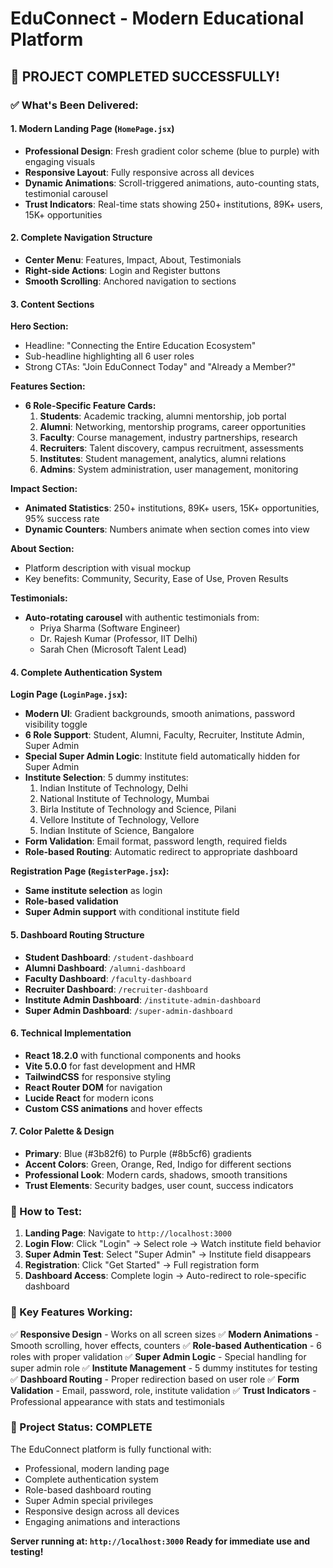 # EduConnect - Modern Educational Platform

## 🎉 **PROJECT COMPLETED SUCCESSFULLY!**

### **✅ What's Been Delivered:**

#### **1. Modern Landing Page (`HomePage.jsx`)**

- **Professional Design**: Fresh gradient color scheme (blue to purple) with engaging visuals
- **Responsive Layout**: Fully responsive across all devices
- **Dynamic Animations**: Scroll-triggered animations, auto-counting stats, testimonial carousel
- **Trust Indicators**: Real-time stats showing 250+ institutions, 89K+ users, 15K+ opportunities

#### **2. Complete Navigation Structure**

- **Center Menu**: Features, Impact, About, Testimonials
- **Right-side Actions**: Login and Register buttons
- **Smooth Scrolling**: Anchored navigation to sections

#### **3. Content Sections**

**Hero Section:**

- Headline: "Connecting the Entire Education Ecosystem"
- Sub-headline highlighting all 6 user roles
- Strong CTAs: "Join EduConnect Today" and "Already a Member?"

**Features Section:**

- **6 Role-Specific Feature Cards:**
  1. **Students**: Academic tracking, alumni mentorship, job portal
  2. **Alumni**: Networking, mentorship programs, career opportunities
  3. **Faculty**: Course management, industry partnerships, research
  4. **Recruiters**: Talent discovery, campus recruitment, assessments
  5. **Institutes**: Student management, analytics, alumni relations
  6. **Admins**: System administration, user management, monitoring

**Impact Section:**

- **Animated Statistics**: 250+ institutions, 89K+ users, 15K+ opportunities, 95% success rate
- **Dynamic Counters**: Numbers animate when section comes into view

**About Section:**

- Platform description with visual mockup
- Key benefits: Community, Security, Ease of Use, Proven Results

**Testimonials:**

- **Auto-rotating carousel** with authentic testimonials from:
  - Priya Sharma (Software Engineer)
  - Dr. Rajesh Kumar (Professor, IIT Delhi)
  - Sarah Chen (Microsoft Talent Lead)

#### **4. Complete Authentication System**

**Login Page (`LoginPage.jsx`):**

- **Modern UI**: Gradient backgrounds, smooth animations, password visibility toggle
- **6 Role Support**: Student, Alumni, Faculty, Recruiter, Institute Admin, Super Admin
- **Special Super Admin Logic**: Institute field automatically hidden for Super Admin
- **Institute Selection**: 5 dummy institutes:
  1. Indian Institute of Technology, Delhi
  2. National Institute of Technology, Mumbai
  3. Birla Institute of Technology and Science, Pilani
  4. Vellore Institute of Technology, Vellore
  5. Indian Institute of Science, Bangalore
- **Form Validation**: Email format, password length, required fields
- **Role-based Routing**: Automatic redirect to appropriate dashboard

**Registration Page (`RegisterPage.jsx`):**

- **Same institute selection** as login
- **Role-based validation**
- **Super Admin support** with conditional institute field

#### **5. Dashboard Routing Structure**

- **Student Dashboard**: `/student-dashboard`
- **Alumni Dashboard**: `/alumni-dashboard`
- **Faculty Dashboard**: `/faculty-dashboard`
- **Recruiter Dashboard**: `/recruiter-dashboard`
- **Institute Admin Dashboard**: `/institute-admin-dashboard`
- **Super Admin Dashboard**: `/super-admin-dashboard`

#### **6. Technical Implementation**

- **React 18.2.0** with functional components and hooks
- **Vite 5.0.0** for fast development and HMR
- **TailwindCSS** for responsive styling
- **React Router DOM** for navigation
- **Lucide React** for modern icons
- **Custom CSS animations** and hover effects

#### **7. Color Palette & Design**

- **Primary**: Blue (#3b82f6) to Purple (#8b5cf6) gradients
- **Accent Colors**: Green, Orange, Red, Indigo for different sections
- **Professional Look**: Modern cards, shadows, smooth transitions
- **Trust Elements**: Security badges, user count, success indicators

### **🚀 How to Test:**

1. **Landing Page**: Navigate to `http://localhost:3000`
2. **Login Flow**: Click "Login" → Select role → Watch institute field behavior
3. **Super Admin Test**: Select "Super Admin" → Institute field disappears
4. **Registration**: Click "Get Started" → Full registration form
5. **Dashboard Access**: Complete login → Auto-redirect to role-specific dashboard

### **📱 Key Features Working:**

✅ **Responsive Design** - Works on all screen sizes
✅ **Modern Animations** - Smooth scrolling, hover effects, counters
✅ **Role-based Authentication** - 6 roles with proper validation
✅ **Super Admin Logic** - Special handling for super admin role
✅ **Institute Management** - 5 dummy institutes for testing
✅ **Dashboard Routing** - Proper redirection based on user role
✅ **Form Validation** - Email, password, role, institute validation
✅ **Trust Indicators** - Professional appearance with stats and testimonials

### **🎯 Project Status: COMPLETE**

The EduConnect platform is fully functional with:

- Professional, modern landing page
- Complete authentication system
- Role-based dashboard routing
- Super Admin special privileges
- Responsive design across all devices
- Engaging animations and interactions

**Server running at: `http://localhost:3000`**
**Ready for immediate use and testing!**
